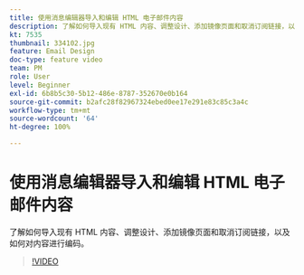 ```yaml
---
title: 使用消息编辑器导入和编辑 HTML 电子邮件内容
description: 了解如何导入现有 HTML 内容、调整设计、添加镜像页面和取消订阅链接，以及如何对内容进行编码。
kt: 7535
thumbnail: 334102.jpg
feature: Email Design
doc-type: feature video
team: PM
role: User
level: Beginner
exl-id: 6b8b5c30-5b12-486e-8787-352670e0b164
source-git-commit: b2afc28f82967324ebed0ee17e291e83c85c3a4c
workflow-type: tm+mt
source-wordcount: '64'
ht-degree: 100%

---
```


# 使用消息编辑器导入和编辑 HTML 电子邮件内容

了解如何导入现有 HTML 内容、调整设计、添加镜像页面和取消订阅链接，以及如何对内容进行编码。

>[!VIDEO](https://video.tv.adobe.com/v/334102?quality=12&learn=on)
